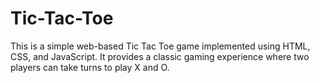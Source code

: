 # Tic-Tac-Toe
This is a simple web-based Tic Tac Toe game implemented using HTML, CSS, and JavaScript. It provides a classic gaming experience where two players can take turns to play X and O.
